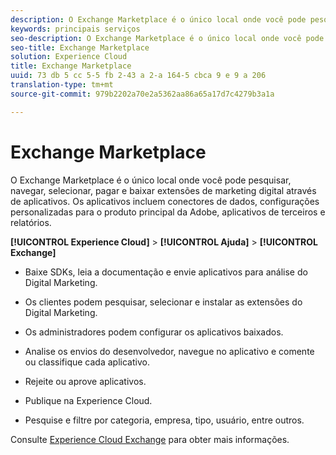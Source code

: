 ```yaml
---
description: O Exchange Marketplace é o único local onde você pode pesquisar, navegar, selecionar, pagar e baixar extensões de marketing digital através de aplicativos. Os aplicativos incluem conectores de dados, configurações personalizadas para o produto principal da Adobe, aplicativos de terceiros e relatórios.
keywords: principais serviços
seo-description: O Exchange Marketplace é o único local onde você pode pesquisar, navegar, selecionar, pagar e baixar extensões de marketing digital através de aplicativos. Os aplicativos incluem conectores de dados, configurações personalizadas para o produto principal da Adobe, aplicativos de terceiros e relatórios.
seo-title: Exchange Marketplace
solution: Experience Cloud
title: Exchange Marketplace
uuid: 73 db 5 cc 5-5 fb 2-43 a 2-a 164-5 cbca 9 e 9 a 206
translation-type: tm+mt
source-git-commit: 979b2202a70e2a5362aa86a65a17d7c4279b3a1a

---
```



# Exchange Marketplace

O Exchange Marketplace é o único local onde você pode pesquisar, navegar, selecionar, pagar e baixar extensões de marketing digital através de aplicativos. Os aplicativos incluem conectores de dados, configurações personalizadas para o produto principal da Adobe, aplicativos de terceiros e relatórios.

**[!UICONTROL Experience Cloud]** &gt; **[!UICONTROL Ajuda]** &gt; **[!UICONTROL Exchange]**

<!-- <p>https://wiki.corp.adobe.com/display/marketingcloud/Marketing+Cloud+Exchange </p> 
<p>https://wiki.corp.adobe.com/display/marketingcloud/Marketplace+Implementation#MarketplaceImplementation-Anonymousvsauthenticatedexperience </p> -->

* Baixe SDKs, leia a documentação e envie aplicativos para análise do Digital Marketing.

* Os clientes podem pesquisar, selecionar e instalar as extensões do Digital Marketing.

* Os administradores podem configurar os aplicativos baixados.

* Analise os envios do desenvolvedor, navegue no aplicativo e comente ou classifique cada aplicativo.

* Rejeite ou aprove aplicativos.

* Publique na Experience Cloud.

* Pesquise e filtre por categoria, empresa, tipo, usuário, entre outros.

Consulte [Experience Cloud Exchange](https://marketing.adobe.com/exchange) para obter mais informações.
